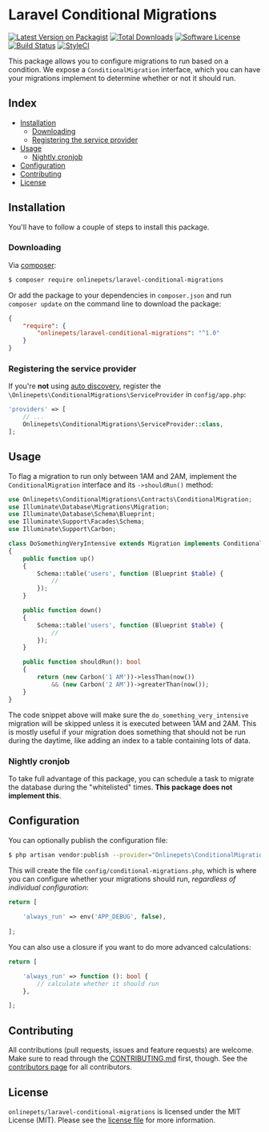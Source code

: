 # Laravel Conditional Migrations

[![Latest Version on Packagist][ico-version]][link-packagist]
[![Total Downloads][ico-downloads]][link-downloads]
[![Software License][ico-license]](LICENSE.md)
[![Build Status][ico-travis]][link-travis]
[![StyleCI][ico-styleci]][link-styleci]

This package allows you to configure migrations to run based on a condition. We
expose a `ConditionalMigration` interface, which you can have your migrations
implement to determine whether or not it should run.

## Index
- [Installation](#installation)
  - [Downloading](#downloading)
  - [Registering the service provider](#registering-the-service-provider)
- [Usage](#usage)
  - [Nightly cronjob](#nightly-cronjob)
- [Configuration](#configuration)
- [Contributing](#contributing)
- [License](#license)

## Installation
You'll have to follow a couple of steps to install this package.

### Downloading
Via [composer](http://getcomposer.org):

```bash
$ composer require onlinepets/laravel-conditional-migrations
```

Or add the package to your dependencies in `composer.json` and run
`composer update` on the command line to download the package:

```json
{
    "require": {
        "onlinepets/laravel-conditional-migrations": "^1.0"
    }
}
```


### Registering the service provider
If you're **not** using [auto discovery](https://medium.com/@taylorotwell/package-auto-discovery-in-laravel-5-5-ea9e3ab20518),
register the `\Onlinepets\ConditionalMigrations\ServiceProvider` in `config/app.php`:

```php
'providers' => [
    // ...
    Onlinepets\ConditionalMigrations\ServiceProvider::class,
];
```

## Usage
To flag a migration to run only between 1AM and 2AM, implement the `ConditionalMigration`
interface and its `->shouldRun()` method:

```php
use Onlinepets\ConditionalMigrations\Contracts\ConditionalMigration;
use Illuminate\Database\Migrations\Migration;
use Illuminate\Database\Schema\Blueprint;
use Illuminate\Support\Facades\Schema;
use Illuminate\Support\Carbon;

class DoSomethingVeryIntensive extends Migration implements ConditionalMigration
{
    public function up()
    {
        Schema::table('users', function (Blueprint $table) {
            //
        });
    }

    public function down()
    {
        Schema::table('users', function (Blueprint $table) {
            //
        });
    }

    public function shouldRun(): bool
    {
        return (new Carbon('1 AM'))->lessThan(now())
            && (new Carbon('2 AM'))->greaterThan(now());
    }
}
```

The code snippet above will make sure the `do_something_very_intensive` migration
will be skipped unless it is executed between 1AM and 2AM. This is mostly useful
if your migration does something that should not be run during the daytime, like
adding an index to a table containing lots of data.

### Nightly cronjob
To take full advantage of this package, you can schedule a task to migrate the
database during the "whitelisted" times. **This package does not implement this**.

## Configuration
You can optionally publish the configuration file:

```bash
$ php artisan vendor:publish --provider="Onlinepets\ConditionalMigrations\ServiceProvider"
```

This will create the file `config/conditional-migrations.php`, which is where you can
configure whether your migrations should run, _regardless of individual configuration_:

```php
return [
    
    'always_run' => env('APP_DEBUG', false),
    
];
``` 

You can also use a closure if you want to do more advanced calculations:

```php
return [

    'always_run' => function (): bool {
        // calculate whether it should run
    },

];
```

## Contributing
All contributions (pull requests, issues and feature requests) are
welcome. Make sure to read through the [CONTRIBUTING.md](CONTRIBUTING.md) first,
though. See the [contributors page](../../graphs/contributors) for all contributors.

## License
`onlinepets/laravel-conditional-migrations` is licensed under the MIT License (MIT). Please
see the [license file](LICENSE.md) for more information.

[ico-version]: https://img.shields.io/packagist/v/onlinepets/laravel-conditional-migrations.svg?style=flat-square
[ico-license]: https://img.shields.io/badge/license-MIT-green.svg?style=flat-square
[ico-downloads]: https://img.shields.io/packagist/dt/onlinepets/laravel-conditional-migrations.svg?style=flat-square
[ico-travis]: https://img.shields.io/travis/onlinepest/laravel-conditional-migrations.svg?style=flat-square
[ico-styleci]: https://styleci.io/repos/:styleci/shield

[link-packagist]: https://packagist.org/packages/onlinepets/laravel-conditional-migrations
[link-downloads]: https://packagist.org/packages/onlinepets/laravel-conditional-migrations
[link-travis]: https://travis-ci.org/onlinepets/laravel-conditional-migrations
[link-styleci]: https://styleci.io/repos/:styleci
